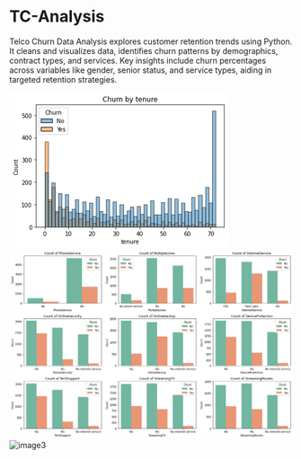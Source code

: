 # TC-Analysis
Telco Churn Data Analysis explores customer retention trends using Python. It cleans and visualizes data, identifies churn patterns by demographics, contract types, and services. Key insights include churn percentages across variables like gender, senior status, and service types, aiding in targeted retention strategies.





![Image1](Churn_by_tenure.png)
![Image2](Churn_by_Services.png)
![image3](Churn_of_Customer_by_Contract.png)
